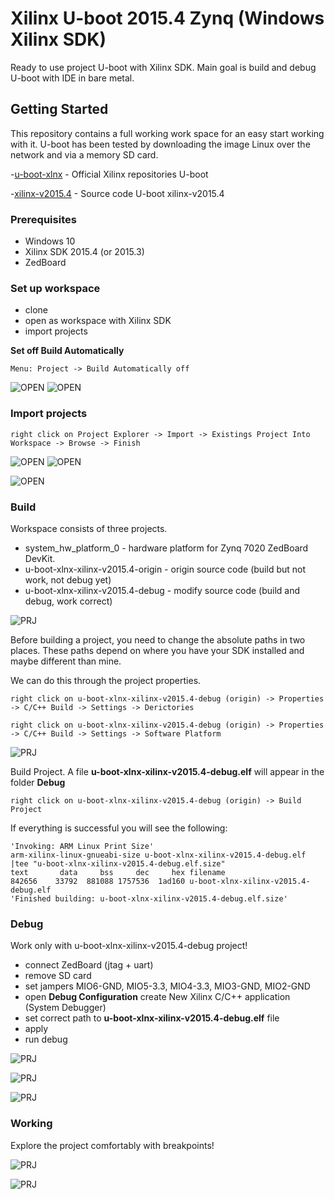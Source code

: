 # Xilinx U-boot 2015.4 Zynq (Windows Xilinx SDK) 

Ready to use project U-boot with Xilinx SDK. Main goal is build and debug U-boot with IDE in bare metal. 

## Getting Started

This repository contains a full working work space for an easy start working with it. U-boot has been tested by downloading the image Linux  over the network and via a memory SD card. 

 -[u-boot-xlnx](https://github.com/Xilinx/u-boot-xlnx) - Official Xilinx repositories U-boot

 -[xilinx-v2015.4](https://github.com/Xilinx/u-boot-xlnx) - Source code U-boot xilinx-v2015.4


### Prerequisites

- Windows 10
- Xilinx SDK 2015.4 (or 2015.3)
- ZedBoard 

### Set up workspace

- clone 
- open as workspace with Xilinx SDK 
- import projects 

**Set off Build Automatically**

```
Menu: Project -> Build Automatically off
```

![OPEN](readme/uboot_open_workspace.png)
![OPEN](readme/uboot_autobuild.png)

### Import projects

```
right click on Project Explorer -> Import -> Existings Project Into Workspace -> Browse -> Finish
```

![OPEN](readme/uboot_import.png)
![OPEN](readme/uboot_import2.png)

![OPEN](readme/uboot_import3.png)


### Build

 Workspace consists of three projects.

- system_hw_platform_0 - hardware platform for Zynq 7020 ZedBoard DevKit.
- u-boot-xlnx-xilinx-v2015.4-origin - origin source code (build but not work, not debug yet)
- u-boot-xlnx-xilinx-v2015.4-debug - modify source code (build and debug, work correct)


![PRJ](readme/uboot_projectexplorer.png)

Before building a project, you need to change the absolute paths in two places. These paths depend on where you have your SDK installed and maybe different than mine.

We can do this through the project properties.

```
right click on u-boot-xlnx-xilinx-v2015.4-debug (origin) -> Properties -> C/C++ Build -> Settings -> Derictories
 ```

```
right click on u-boot-xlnx-xilinx-v2015.4-debug (origin) -> Properties -> C/C++ Build -> Settings -> Software Platform
```

![PRJ](readme/uboot_settings.png)


Build Project. A file  **u-boot-xlnx-xilinx-v2015.4-debug.elf** will appear in the folder **Debug**

```
right click on u-boot-xlnx-xilinx-v2015.4-debug (origin) -> Build Project
```

If everything is successful you will see the following:

    'Invoking: ARM Linux Print Size'
    arm-xilinx-linux-gnueabi-size u-boot-xlnx-xilinx-v2015.4-debug.elf  |tee "u-boot-xlnx-xilinx-v2015.4-debug.elf.size"
    text	   data	    bss	    dec	    hex	filename
    842656	  33792	 881088	1757536	 1ad160	u-boot-xlnx-xilinx-v2015.4-debug.elf
    'Finished building: u-boot-xlnx-xilinx-v2015.4-debug.elf.size'

### Debug

Work only with u-boot-xlnx-xilinx-v2015.4-debug project!


- connect ZedBoard (jtag + uart)
- remove SD card
- set jampers  MIO6-GND, MIO5-3.3, MIO4-3.3, MIO3-GND, MIO2-GND    
- open **Debug Configuration** create New Xilinx C/C++ application (System Debugger)
- set correct path to **u-boot-xlnx-xilinx-v2015.4-debug.elf** file
- apply
- run debug


![PRJ](readme/uboot_debug3.png)

![PRJ](readme/uboot_debug4.png)

![PRJ](readme/uboot_debug5.png)

### Working 

Explore the project comfortably with breakpoints!

![PRJ](readme/uboot_debug2.png)

![PRJ](readme/debug_mode.gif)